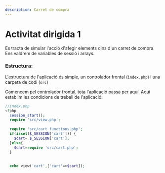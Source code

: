 ```yaml
---
description: Carret de compra
---
```


# Activitat dirigida 1

Es tracta de simular l'acció d'afegir elements dins d'un carret de compra. Ens valdrem de variables de sessió i arrays.

### Estructura:

L'estructura de l'aplicació és simple, un controlador frontal (`index.php`) i una carpeta de codi (`src`)

Comencem pel controlador frontal, tota l'aplicació passa per aquí. Aquí establim les condicions de treball de l'aplicació:

```php
//index.php
<?php
  session_start();
  require 'src/view.php';
 
  require 'src/cart_functions.php';
  if(isset($_SESSION['cart'])) {
    $cart= $_SESSION['cart'];
  }else{
    $cart=require 'src/cart.php';
  }
  
  
  echo view('cart',['cart'=>$cart]);
```

